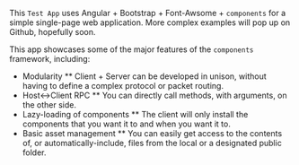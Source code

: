 This `Test App` uses Angular + Bootstrap + Font-Awsome + `components` for a simple single-page web application.
More complex examples will pop up on Github, hopefully soon.

This app showcases some of the major features of the `components` framework, including:

* Modularity
** Client + Server can be developed in unison, without having to define a complex protocol or packet routing.
* Host<->Client RPC
** You can directly call methods, with arguments, on the other side.
* Lazy-loading of components
** The client will only install the components that you want it to and when you want it to.
* Basic asset management
** You can easily get access to the contents of, or automatically-include, files from the local or a designated public folder.